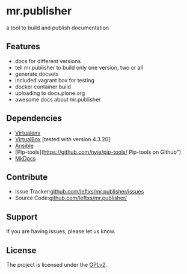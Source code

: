 # mr.publisher

a tool to build and publish documentation


## Features

- docs for different versions
- tell mr.publisher to build only one version, two or all
- generate docsets
- included vagrant box for testing
- docker container build
- uploading to docs.plone.org
- awesome docs about mr.publisher

## Dependencies

- [Virtualenv](https://virtualenv.pypa.io/en/latest/ "Virtualenv's Homepage")
- [VirtualBox](https://www.virtualbox.org/ "VirtualBox's Homepage") [tested with version 4.3.20]
- [Ansible](http://www.ansible.com/home "Ansible's Homepage")
- [Pip-tools](https://github.com/nvie/pip-tools/ Pip-tools on Github")
- [MkDocs](http://www.mkdocs.org/ "MkDocs's Homepage")

## Contribute

- Issue Tracker:[github.com/leftxs/mr.publisher/issues](https://github.com/leftxs/mr.publisher/issues "Issue Tracker")
- Source Code:[github.com/leftxs/mr.publisher/](https://github.com/leftxs/mr.publisher "Code on GitHub")

## Support

If you are having issues, please let us know.

## License

The project is licensed under the [GPLv2](https://github.com/svx/mr.publisher/blob/master/LICENSE "Link to GPLv2").

